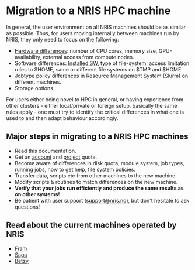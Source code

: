 # Migration to a NRIS HPC machine

In general, the user environment on all NRIS machines should be as similar as possible.
Thus, for users moving internally between machines run by NRIS, they only need to focus on the following:

* [Hardware differences](/hpc_machines/hardware_overview.md): number of CPU cores, memory size, GPU-availability, external access from compute nodes.
* Software differences: [Installed SW](/software/installed_software.md), type of file-system, access limitation rules to \$HOME, same or different file systems on \$TMP and \$HOME.
* Jobtype policy differences in Resource Management System (Slurm) on different machines.
* Storage options.

For users either being novel to HPC in general, or having experience from other clusters - either local/private or foreign setup, basically the same rules apply - one must try to identify the critical differences in what one is used to and then adapt behaviour accordingly. 

## Major steps in migrating to a NRIS HPC machines

* Read this documentation.
* Get an [account](/getting_started/applying_account.md) and [project](/getting_started/applying_resources.md) quota.
* Become aware of differences in disk quota, module system, job types, running jobs, how to get help, file system policies.
* Transfer data, scripts etc from other machines to the new machine.
* Modify scripts & routines to match differences on the new machine.
* **Verify that your jobs run efficiently and produce the same results as on other systems!**
* Be patient with user support [(support@nris.no)](mailto:support@nris.no), but don't hesitate to ask questions!

## Read about the current machines operated by NRIS

* [Fram](/hpc_machines/fram.md)
* [Saga](/hpc_machines/saga.md)
* [Betzy](/hpc_machines/betzy.md)
